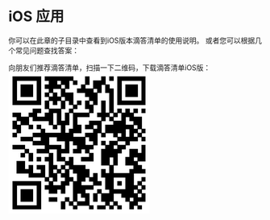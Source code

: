  # iOS 应用
你可以在此章的子目录中查看到iOS版本滴答清单的使用说明。
或者您可以根据几个常见问题查找答案：



向朋友们推荐滴答清单，扫描一下二维码，下载滴答清单iOS版：![](../images/xzios.png)
